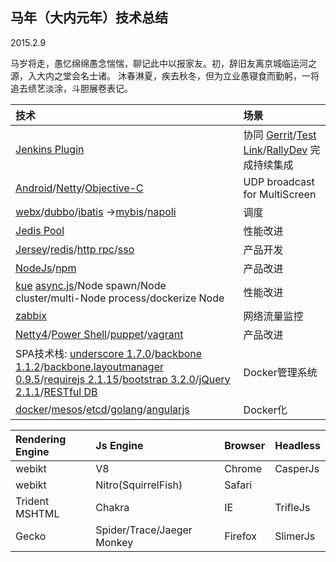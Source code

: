 马年（大内元年）技术总结
------------------------

2015.2.9

马岁将走，愚忆绵绵愚念惴惴，聊记此中以报家友。初，辞旧友离京城临运河之源，入大内之堂会名士诸。 沐春淋夏，疾去秋冬，但为立业愚寝食而勤躬，一将追去绩艺淡涂，斗胆展卷表记。

| 技术                                                                                                                                                                                                                                                                                                                                                                                                                                                                                                                                                                   | 场景                                                                                                                                     |
|:-----------------------------------------------------------------------------------------------------------------------------------------------------------------------------------------------------------------------------------------------------------------------------------------------------------------------------------------------------------------------------------------------------------------------------------------------------------------------------------------------------------------------------------------------------------------------|:-----------------------------------------------------------------------------------------------------------------------------------------|
| [Jenkins Plugin](https://wiki.jenkins-ci.org/display/JENKINS/Plugins)                                                                                                                                                                                                                                                                                                                                                                                                                                                                                                  | 协同 [Gerrit](https://code.google.com/p/gerrit/)/[Test Link](http://testlink.org/)/[RallyDev](https://rally1.rallydev.com/) 完成持续集成 |
| [Android](http://developer.android.com/)/[Netty](http://netty.io/)/[Objective-C](https://developer.apple.com/library/ios/documentation/Cocoa/Conceptual/ProgrammingWithObjectiveC/Introduction/Introduction.html)                                                                                                                                                                                                                                                                                                                                                      | UDP broadcast for MultiScreen                                                                                                            |
| [webx]()/[dubbo]()/[ibatis]() ->[mybis]()/[napoli]()                                                                                                                                                                                                                                                                                                                                                                                                                                                                                                                   | 调度                                                                                                                                     |
| [Jedis Pool]()                                                                                                                                                                                                                                                                                                                                                                                                                                                                                                                                                         | 性能改进                                                                                                                                 |
| [Jersey]()/[redis]()/[http rpc]()/[sso]()                                                                                                                                                                                                                                                                                                                                                                                                                                                                                                                              | 产品开发                                                                                                                                 |
| [NodeJs]()/[npm]()                                                                                                                                                                                                                                                                                                                                                                                                                                                                                                                                                     | 产品改进                                                                                                                                 |
| [kue]() [async.js]()/Node spawn/Node cluster/multi-Node process/dockerize Node                                                                                                                                                                                                                                                                                                                                                                                                                                                                                         | 性能改进                                                                                                                                 |
| [zabbix]()                                                                                                                                                                                                                                                                                                                                                                                                                                                                                                                                                             | 网络流量监控                                                                                                                             |
| [Netty4]()/[Power Shell]()/[puppet]()/[vagrant]()                                                                                                                                                                                                                                                                                                                                                                                                                                                                                                                      | 产品改进                                                                                                                                 |
| SPA技术栈: [underscore 1.7.0](http://underscorejs.org/underscore-min.js)/[backbone 1.1.2](http://backbonejs.org/backbone-min.js)/[backbone.layoutmanager 0.9.5](https://raw.githubusercontent.com/tbranyen/backbone.layoutmanager/master/backbone.layoutmanager.js)/[requirejs 2.1.15](http://requirejs.org/docs/release/2.1.15/minified/require.js)/[bootstrap 3.2.0](https://github.com/twbs/bootstrap/releases/download/v3.2.0/bootstrap-3.2.0-dist.zip)/[jQuery 2.1.1](http://code.jquery.com/jquery-2.1.1.min.js)/[RESTful DB](http://docs.mongolab.com/restapi/) | Docker管理系统                                                                                                                           |
| [docker]()/[mesos]()/[etcd]()/[golang]()/[angularjs]()                                                                                                                                                                                                                                                                                                                                                                                                                                                                                                                 | Docker化                                                                                                                                 |

| Rendering Engine | Js Engine                  | Browser | Headless |
|:-----------------|:---------------------------|:--------|:---------|
| webikt           | V8                         | Chrome  | CasperJs |
| webikt           | Nitro(SquirrelFish)        | Safari  |          |
| Trident MSHTML   | Chakra                     | IE      | TrifleJs |
| Gecko            | Spider/Trace/Jaeger Monkey | Firefox | SlimerJs |
